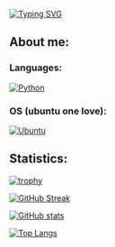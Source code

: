 [![Typing SVG](https://readme-typing-svg.demolab.com?font=Fira+Code&pause=1000&color=F7F7F7&random=false&width=435&lines=Hi%2C+you+can+call+me+MLRonin)](https://git.io/typing-svg)
## About me:

### Languages: 

[![Python](https://img.shields.io/badge/python-3670A0?style=for-the-badge&logo=python&logoColor=ffdd54)](https://www.python.org/)
### OS (ubuntu one love):

[![Ubuntu](https://img.shields.io/badge/Ubuntu-E95420?style=for-the-badge&logo=ubuntu&logoColor=white)](https://ubuntu.com/)
## Statistics:

[![trophy](https://github-profile-trophy.vercel.app/?username=MLRonin&theme=onedark&no-frame=true)](https://github.com/ryo-ma/github-profile-trophy)

[![GitHub Streak](https://streak-stats.demolab.com?user=MLRonin&theme=onedark&hide_border=true)](https://git.io/streak-stats)

[![GitHub stats](https://github-readme-stats.vercel.app/api?username=MLRonin&theme=onedark&&hide_border=true)](https://github.com/anuraghazra/github-readme-stats)

[![Top Langs](https://github-readme-stats.vercel.app/api/top-langs/?username=MLRonin&theme=onedark&hide_border=true)](https://github.com/anuraghazra/github-readme-stats)
